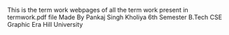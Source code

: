 This is the term work webpages of all the term work present in termwork.pdf file
Made By Pankaj Singh Kholiya 
6th Semester B.Tech CSE Graphic Era Hill University